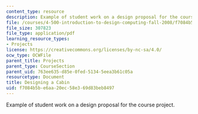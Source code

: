 ```yaml
---
content_type: resource
description: Example of student work on a design proposal for the course project.
file: /courses/4-500-introduction-to-design-computing-fall-2008/f7084b5be6aa20ec58e369d83beb8497_assn1_6.pdf
file_size: 307823
file_type: application/pdf
learning_resource_types:
- Projects
license: https://creativecommons.org/licenses/by-nc-sa/4.0/
ocw_type: OCWFile
parent_title: Projects
parent_type: CourseSection
parent_uid: 763ee635-d85e-0fed-5134-5eea3b61c05a
resourcetype: Document
title: Designing a Cabin
uid: f7084b5b-e6aa-20ec-58e3-69d83beb8497
---
```

Example of student work on a design proposal for the course project.